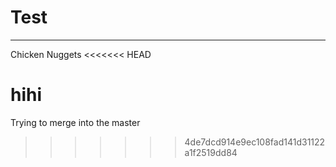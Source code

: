 # Test

---

Chicken Nuggets
<<<<<<< HEAD

hihi 
=======
Trying to merge into the master
>>>>>>> 4de7dcd914e9ec108fad141d31122a1f2519dd84
